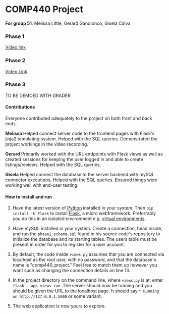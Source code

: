 # COMP440 Project

**For group 51**: Melissa Little, Gerard Gandionco, Gisela Calva

### Phase 1

[Video link](https://youtu.be/Ngrj8D0G6ng)

### Phase 2

[Video Link](https://youtu.be/oVpZJD6aZtY)

### Phase 3

TO BE DEMOED WITH GRADER

#### Contributions
Everyone contributed adequately to the project on both front and back ends.

**Melissa**
Helped connect server code to the frontend pages with Flask's jinja2 templating system. Helped with the SQL queries. Demonstrated the project workings in the video recording.

**Gerard**
Primarily worked with the URL endpoints with Flask views as well as created sessions for keeping the user logged in and able to create listings/reviews. Helped with the SQL queries.


**Gisela**
Helped connect the database to the server backend with mySQL connector executions. Helped with the SQL queries. Ensured things were working well with end-user testing.

#### How to install and run
1) Have the latest version of [Python](https://www.python.org/) installed in your system. Then `pip install -U Flask` to install [Flask](https://flask.palletsprojects.com/en/3.0.x/), a micro webframework. Preferrably you do this in an isolated environment e.g. [virtual environments](https://www.freecodecamp.org/news/how-to-setup-virtual-environments-in-python/).

2) Have mySQL installed in your system. Create a connection, head inside, and run the `phase2_schema.sql` found in his source code's repository to initialize the database and its starting tables. The users table must be present in order for you to register for a user account.

3) By default, the code inside `views.py` assumes that you are connected via localhost as the root user, with no password, and that the database's name is "comp440_project." Feel free to match them up however you want such as changing the connection details on line 13.

4) In the project directory on the command line, where `views.py` is at, enter `flask --app views run`. The server should now be running and you should be given the URL to the localhost page. It should say `* Running on http://127.0.0.1:5000` or some variant.

5) The web application is now yours to explore.